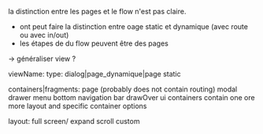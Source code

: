 la distinction entre les pages et le flow n'est pas claire.
+ ont peut faire la distinction entre oage static et dynamique (avec route ou avec in/out)
+ les étapes de du flow peuvent être des pages

-> généraliser view ?

viewName:
  type: dialog|page_dynamique|page static



containers|fragments:
  page (probably does not contain routing)
  modal
  drawer menu
  bottom navigation bar
  drawOver ui
containers contain one ore more layout and specific container options

layout:
  full screen/ expand
  scroll
  custom
